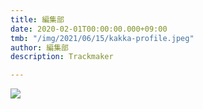 ```yaml
---
title: 編集部
date: 2020-02-01T00:00:00.000+09:00
tmb: "/img/2021/06/15/kakka-profile.jpeg"
author: 編集部
description: Trackmaker

---
```

![](/img/2021/06/15/kakka-profile.jpeg)